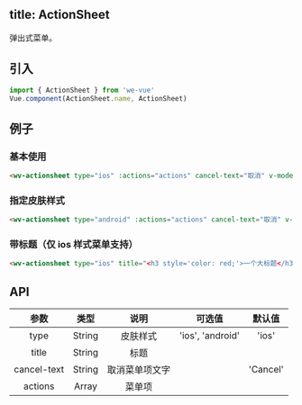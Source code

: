 title: ActionSheet
---
弹出式菜单。

## 引入

```js
import { ActionSheet } from 'we-vue'
Vue.component(ActionSheet.name, ActionSheet)
```

## 例子

### 基本使用

```html
<wv-actionsheet type="ios" :actions="actions" cancel-text="取消" v-model="sheetVisible"></wv-actionsheet>
```

### 指定皮肤样式

```html
<wv-actionsheet type="android" :actions="actions" cancel-text="取消" v-model="sheetVisible"></wv-actionsheet>
```

### 带标题（仅 ios 样式菜单支持）

```html
<wv-actionsheet type="ios" title="<h3 style='color: red;'>一个大标题</h3><p>最多两行</p>" :actions="actions" cancel-text="取消" v-model="sheetVisible"></wv-actionsheet>
```

## API

|   参数   |   类型    |   说明   | 可选值  |  默认值  |
| :----: | :-----: | :----: | :--: | :---: |
| type  | String  |  皮肤样式   |   'ios', 'android'   |   'ios'    |
| title  | String  |  标题    |          |       |
| cancel-text  | String  |  取消菜单项文字    |          |   'Cancel'    |
| actions | Array | 菜单项 |      |  |